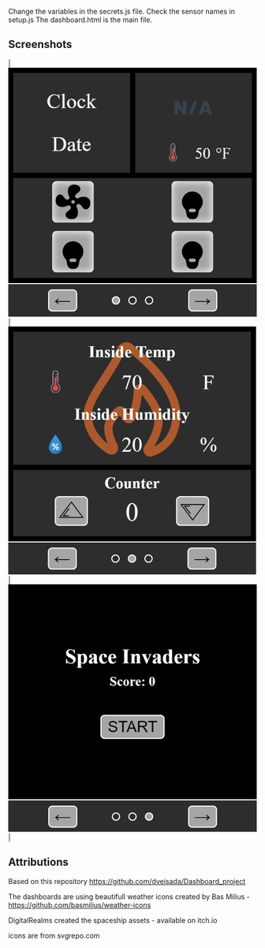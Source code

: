 Change the variables in the secrets.js file.
Check the sensor names in setup.js
The dashboard.html is the main file.

## Screenshots

| ![Screenshot](page_one.png?raw=false "Page One")
| ![Screenshot](page_two.png?raw=false "Page Two")
| ![Screenshot](page_three.png?raw=false "Page Three") |

## Attributions

Based on this repository https://github.com/dvejsada/Dashboard_project

The dashboards are using beautifull weather icons created by Bas Milius - https://github.com/basmilius/weather-icons

DigitalRealms created the spaceship assets - available on itch.io

icons are from svgrepo.com
